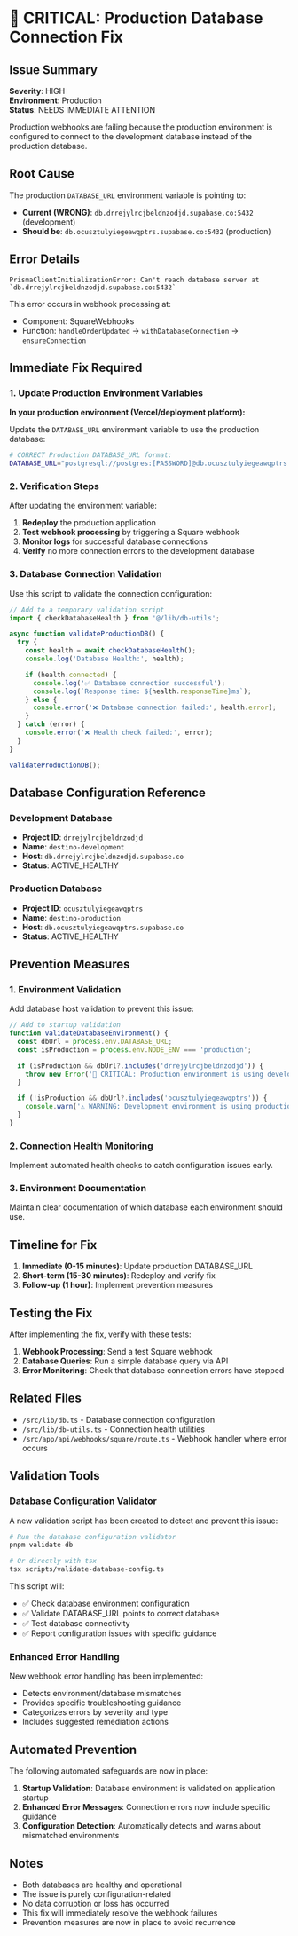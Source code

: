 # 🚨 CRITICAL: Production Database Connection Fix

## Issue Summary

**Severity**: HIGH  
**Environment**: Production  
**Status**: NEEDS IMMEDIATE ATTENTION

Production webhooks are failing because the production environment is configured to connect to the development database instead of the production database.

## Root Cause

The production `DATABASE_URL` environment variable is pointing to:

- **Current (WRONG)**: `db.drrejylrcjbeldnzodjd.supabase.co:5432` (development)
- **Should be**: `db.ocusztulyiegeawqptrs.supabase.co:5432` (production)

## Error Details

```
PrismaClientInitializationError: Can't reach database server at `db.drrejylrcjbeldnzodjd.supabase.co:5432`
```

This error occurs in webhook processing at:

- Component: SquareWebhooks
- Function: `handleOrderUpdated` → `withDatabaseConnection` → `ensureConnection`

## Immediate Fix Required

### 1. Update Production Environment Variables

**In your production environment (Vercel/deployment platform):**

Update the `DATABASE_URL` environment variable to use the production database:

```bash
# CORRECT Production DATABASE_URL format:
DATABASE_URL="postgresql://postgres:[PASSWORD]@db.ocusztulyiegeawqptrs.supabase.co:5432/postgres?pgbouncer=true&statement_cache_size=0&prepared_statements=false"
```

### 2. Verification Steps

After updating the environment variable:

1. **Redeploy** the production application
2. **Test webhook processing** by triggering a Square webhook
3. **Monitor logs** for successful database connections
4. **Verify** no more connection errors to the development database

### 3. Database Connection Validation

Use this script to validate the connection configuration:

```typescript
// Add to a temporary validation script
import { checkDatabaseHealth } from '@/lib/db-utils';

async function validateProductionDB() {
  try {
    const health = await checkDatabaseHealth();
    console.log('Database Health:', health);

    if (health.connected) {
      console.log('✅ Database connection successful');
      console.log(`Response time: ${health.responseTime}ms`);
    } else {
      console.error('❌ Database connection failed:', health.error);
    }
  } catch (error) {
    console.error('❌ Health check failed:', error);
  }
}

validateProductionDB();
```

## Database Configuration Reference

### Development Database

- **Project ID**: `drrejylrcjbeldnzodjd`
- **Name**: `destino-development`
- **Host**: `db.drrejylrcjbeldnzodjd.supabase.co`
- **Status**: ACTIVE_HEALTHY

### Production Database

- **Project ID**: `ocusztulyiegeawqptrs`
- **Name**: `destino-production`
- **Host**: `db.ocusztulyiegeawqptrs.supabase.co`
- **Status**: ACTIVE_HEALTHY

## Prevention Measures

### 1. Environment Validation

Add database host validation to prevent this issue:

```typescript
// Add to startup validation
function validateDatabaseEnvironment() {
  const dbUrl = process.env.DATABASE_URL;
  const isProduction = process.env.NODE_ENV === 'production';

  if (isProduction && dbUrl?.includes('drrejylrcjbeldnzodjd')) {
    throw new Error('🚨 CRITICAL: Production environment is using development database!');
  }

  if (!isProduction && dbUrl?.includes('ocusztulyiegeawqptrs')) {
    console.warn('⚠️ WARNING: Development environment is using production database!');
  }
}
```

### 2. Connection Health Monitoring

Implement automated health checks to catch configuration issues early.

### 3. Environment Documentation

Maintain clear documentation of which database each environment should use.

## Timeline for Fix

1. **Immediate (0-15 minutes)**: Update production DATABASE_URL
2. **Short-term (15-30 minutes)**: Redeploy and verify fix
3. **Follow-up (1 hour)**: Implement prevention measures

## Testing the Fix

After implementing the fix, verify with these tests:

1. **Webhook Processing**: Send a test Square webhook
2. **Database Queries**: Run a simple database query via API
3. **Error Monitoring**: Check that database connection errors have stopped

## Related Files

- `/src/lib/db.ts` - Database connection configuration
- `/src/lib/db-utils.ts` - Connection health utilities
- `/src/app/api/webhooks/square/route.ts` - Webhook handler where error occurs

## Validation Tools

### Database Configuration Validator

A new validation script has been created to detect and prevent this issue:

```bash
# Run the database configuration validator
pnpm validate-db

# Or directly with tsx
tsx scripts/validate-database-config.ts
```

This script will:

- ✅ Check database environment configuration
- ✅ Validate DATABASE_URL points to correct database
- ✅ Test database connectivity
- ✅ Report configuration issues with specific guidance

### Enhanced Error Handling

New webhook error handling has been implemented:

- Detects environment/database mismatches
- Provides specific troubleshooting guidance
- Categorizes errors by severity and type
- Includes suggested remediation actions

## Automated Prevention

The following automated safeguards are now in place:

1. **Startup Validation**: Database environment is validated on application startup
2. **Enhanced Error Messages**: Connection errors now include specific guidance
3. **Configuration Detection**: Automatically detects and warns about mismatched environments

## Notes

- Both databases are healthy and operational
- The issue is purely configuration-related
- No data corruption or loss has occurred
- This fix will immediately resolve the webhook failures
- Prevention measures are now in place to avoid recurrence

